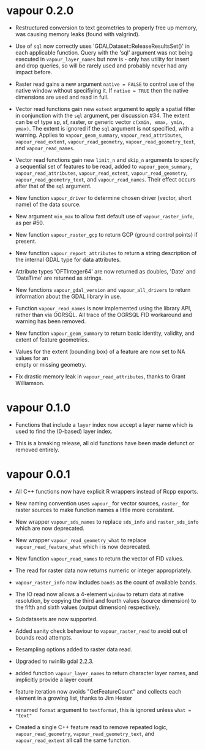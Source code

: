 # vapour 0.2.0

* Restructured conversion to text geometries to properly free up memory, was causing memory leaks (found
 with valgrind). 
 
* Use of `sql` now correctly uses 'GDALDataset::ReleaseResultsSet()' in each applicable function. Query
 with the 'sql' argument was not being executed in `vapour_layer_names` but now is - only has utility for
 insert and drop queries, so will be rarely used and probably never had any impact before. 

* Raster read gains a new argument `native = FALSE` to control use of the native window without
 specifiying it. If `native = TRUE` then the native dimensions are used and read in full. 

* Vector read functions gain new `extent` argument to apply a spatial filter in conjunction with 
 the `sql` argument, per discussion #34. The extent can be of type sp, sf, raster, or generic 
 vector `c(xmin, xmax, ymin, ymax)`.  The extent is ignored if the `sql` argument is not specified, 
 with a warning.  Applies to `vapour_geom_summary`,  `vapour_read_attributes`, `vapour_read_extent`, 
 `vapour_read_geometry`, `vapour_read_geometry_text`, and `vapour_read_names`. 

* Vector read functions gain new `limit_n` and `skip_n` arguments to specify a sequential set of 
 features to be read, added to `vapour_geom_summary`,  `vapour_read_attributes`, `vapour_read_extent`, 
 `vapour_read_geometry`, `vapour_read_geometry_text`, and `vapour_read_names`. Their effect occurs 
 after that of the `sql` argument. 
 
* New function `vapour_driver` to determine chosen driver (vector, short name) of the data source. 

* New argument `min_max` to allow fast default use of `vapour_raster_info`, as per #50. 

* New function `vapour_raster_gcp` to return GCP (ground control points) if present. 

* New function `vapour_report_attributes` to return a string description of the internal
 GDAL type for data attributes. 
 
* Attribute types 'OFTInteger64' are now returned as doubles, 'Date' and 'DateTime' are  returned as strings. 

* New functions `vapour_gdal_version` and `vapour_all_drivers` to return information about the GDAL library in use. 

* Function `vapour_read_names` is now implemented using the library API, rather than via OGRSQL. 
 All trace of the OGRSQL FID workaround and warning has been removed. 

* New function `vapour_geom_summary` to return basic identity, validity, and extent of feature geometries. 

* Values for the extent (bounding box) of a feature are now set to NA values for an  
 empty or missing geometry. 

* Fix drastic memory leak in `vapour_read_attributes`, thanks to Grant Williamson. 

# vapour 0.1.0

* Functions that include a `layer` index now accept a layer name which is used to find the (0-based) layer index. 

* This is a breaking release, all old functions have been made defunct or removed entirely. 

# vapour 0.0.1

* All C++ functions now have explicit R wrappers instead of Rcpp exports. 

* New naming convention uses `vapour_` for vector sources, `raster_` for raster sources 
 to make function names a little more consistent. 

* New wrapper `vapour_sds_names` to replace `sds_info` and `raster_sds_info` which are now deprecated. 

* New wrapper `vapour_read_geometry_what` to replace `vapour_read_feature_what` which i  is now deprecated. 

* New function  `vapour_read_names` to return the vector of FID values. 

* The read for raster data now returns numeric or integer appropriately. 

* `vapour_raster_info` now includes `bands` as the count of available bands. 

* The IO read now allows a 4-element `window` to return data at native resolution, by
 copying the third and fourth values (source dimension) to the fifth and sixth values
 (output dimension) respectively. 
 
* Subdatasets are now supported. 

* Added sanity check behaviour to `vapour_raster_read` to avoid out of bounds read attempts. 

* Resampling options added to raster data read. 

* Upgraded to rwinlib gdal 2.2.3. 

* added function `vapour_layer_names` to return character layer names, and
 implicitly provide a layer count

* feature iteration now avoids "GetFeatureCount" and collects each element
 in a growing list, thanks to Jim Hester

* renamed `format` argument to `textformat`, this is ignored unless `what = "text"`

* Created a single C++ feature read to remove repeated logic, `vapour_read_geometry`, `vapour_read_geometry_text`,  and `vapour_read_extent` all call the same function. 
